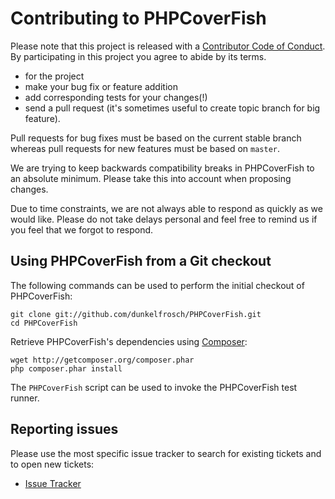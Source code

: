 # Contributing to PHPCoverFish

Please note that this project is released with a [Contributor Code of Conduct](CONTRIBUTING_COC.md). By participating in this project you agree to abide by its terms.

* for the project
* make your bug fix or feature addition
* add corresponding tests for your changes(!)
* send a pull request (it's sometimes useful to create topic branch for big feature).

Pull requests for bug fixes must be based on the current stable branch whereas pull requests for new features must be based on `master`.

We are trying to keep backwards compatibility breaks in PHPCoverFish to an absolute minimum. Please take this into account when proposing changes.

Due to time constraints, we are not always able to respond as quickly as we would like. Please do not take delays personal and feel free to remind us if you feel that we forgot to respond.

## Using PHPCoverFish from a Git checkout

The following commands can be used to perform the initial checkout of PHPCoverFish:

    git clone git://github.com/dunkelfrosch/PHPCoverFish.git
    cd PHPCoverFish

Retrieve PHPCoverFish's dependencies using [Composer](http://getcomposer.org/):

    wget http://getcomposer.org/composer.phar
    php composer.phar install

The `PHPCoverFish` script can be used to invoke the PHPCoverFish test runner.

## Reporting issues

Please use the most specific issue tracker to search for existing tickets and to open new tickets:
* [Issue Tracker](https://github.com/dunkelfrosch/PHPCoverFish/issues)


